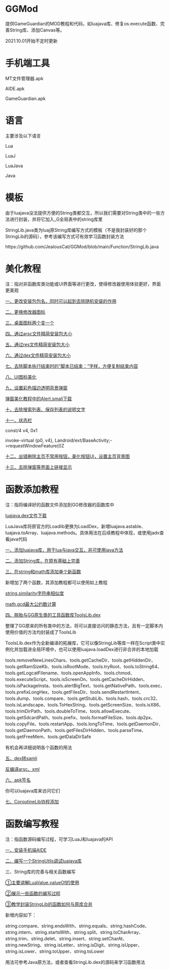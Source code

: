 # GGMod
提供GameGuardian的MOD教程和代码，如luajava库、修复os.execute函数、完善String库、添加Canvas等。

2021.10.01开始不定时更新

# 手机端工具
<p>MT文件管理器.apk</p>
<p>AIDE.apk</p>
<p>GameGuardian.apk</p>

# 语言
主要涉及以下语言
<p>Lua</p>
<p>LuaJ</p>
<p>LuaJava</p>
<p>Java</p>

# 模板
<p>由于luajava没法提供方便的String类都交互，所以我们需要对String类中的一些方法进行封装，并将它加入_G全局表中的string库里</p>
<p>StringLib.java类为luaj原String库编写方式的模板（不是我封装好的那个StringLib的源码），参考该编写方式可有效学习函数封装方法</p>
<p>https://github.com/JealousCat/GGMod/blob/main/Function/StringLib.java</p>

# 美化教程
注：指对非函数库类功能或UI界面等进行更改，使得修改器使用体验更好，界面更美观

<p><a href="https://alywp.net/35mDO4">一、更改安装包包名，同时可以起到去除随机安装的作用</a></p>
<p><a href="https://alywp.net/5bzBxRoW">二、更换修改器图标</a></p>
<p><a href="https://alywp.net/VYt9B">三、桌面图标两个变一个</a></p>
<p><a href="https://alywp.net/2i2gJg">四、通过arsc文件精简安装包大小</a></p>
<p><a href="https://alywp.net/3olKpw">五、通过res文件精简安装包大小</a></p>
<p><a href="https://alywp.net/46L2QB">六、通过dex文件精简安装包大小</a></p>
<p><a href="https://alywp.net/3FI6PT">七、去除脚本执行结束时的“脚本已结束：”字样，方便复制结束内容</a></p>
<p><a href="https://alywp.net/3mSuk5">八、UI图标美化</a></p>
<p><a href="https://alywp.net/6XmSy4">九、设置彩色描边透明背景弹窗</a></p>
<a href="https://github.com/JealousCat/GGMod/blob/main/beautify/Alert.smali">弹窗美化教程中的Alert.smali下载</a>
<p><a href="https://alywp.net/2EKe3V">十、去除搜索列表、保存列表的说明文字</a></p>
<p><a href="https://alywp.net/4BjGoS">十一、状态栏</a></p>
<p>const/4 v4, 0x1</p>
<p>invoke-virtual {p0, v4}, Landroid/ext/BaseActivity;->requestWindowFeature(I)Z</p>
<p><a href="https://alywp.net/4i8iUT">十二、出错删除主页不常用按钮，美化按钮UI，设置主页背景图</a></p>
<p><a href="https://alywp.net/2TLeyq">十三、去除弹窗等界面上链接显示</a></p>


# 函数添加教程
注：指将编译好的函数文件添加到GG修改器的函数库中
<p><a href="https://github.com/JealousCat/GGMod/blob/main/LuaJava/Luajava.dex">luajava.dex文件下载</a></p>
LuaJava库将原官方的Loadlib更换为LoadDex，新增luajava.astable、luajava.toArray、luajava.methods。具体用法在后续教程中体现，或使用jadx查看java代码
<p><a href="https://alywp.net/2KzA5a">一、添加luajava库，用于lua与java交互，并可使用java方法</a></p>
<p><a href="https://alywp.net/7I7PeA">二、添加String库，在原有基础上完善</a></p>
<p><a href="https://alywp.net/3uFJjb">三、在string和math库添加单个新函数</a></p>
新增加了两个函数，其添加教程都可以使用如上教程
<p><a href="https://github.com/JealousCat/GGMod/blob/main/Function/StringLib%24similarity.dex">string.similarity字符串相似度</a></p>
<p><a href="https://github.com/JealousCat/GGMod/blob/main/Function/MathLib%24gcd.dex">math.gcd最大公约数计算</a></p>
<p><a href="https://github.com/JealousCat/GGMod/blob/main/dex/ToolsLib.dex">四、脱胎与GG原生类的工具函数库ToolsLib.dex</a></p>
整理了GG原来的所有类中的方法，将可以直接访问的静态方法，且有一定脚本内使用价值的方法均封装成了ToolsLib
<p><a href="https://github.com/JealousCat/GGMod/blob/main/dex/ToolsLib.dex"></a>ToolsLib.dex作为全新编译的拓展库，它可以像StringLib等库一样在Script类中实例化并加载进全局环境中，也可以使用luajava.loadDex进行非合并的本地加载</p>
<p>tools.removeNewLinesChars、tools.getCacheDir、tools.getHiddenDir、tools.getRamSizeKb、tools.isRootMode、tools.tryRoot、tools.toString64、tools.getLogcatFilename、tools.openAppInfo、tools.chmod、tools.executeScript、tools.isScreenOn、tools.getCacheDirHidden、tools.isPackageInsta、tools.alertBigText、tools.getNativePath、tools.exec、tools.prefixLongHex、tools.getFilesDir、tools.sendRestartIntent、tools.dump、tools.compare、tools.getStubLib、tools.hash、tools.crc32、tools.isLandscape、tools.ToHexString、tools.getScreenSize、tools.isX86、tools.trimDirPath、tools.doubleToTime、tools.allowExecute、tools.getSdcardPath、tools.prefix、tools.formatFileSize、tools.dp2px、tools.copyFile、tools.restartApp、tools.longToTime、tools.getDaemonDir、tools.getDaemonPath、tools.getFilesDirHidden、tools.parseTime、tools.getFreeMem、tools.getDataDirSafe</p>
有机会再详细说明各个函数的用法

<p><a href="https://github.com/JealousCat/GGMod/blob/main/dex/SmaliManager.dex">五、dex转samli</a></p>
<p><a href="https://github.com/JealousCat/GGMod/blob/main/dex/res.dex">反编译arsc、xml</a></p>
<p><a href="https://github.com/JealousCat/GGMod/blob/main/dex/apksigner.dex">六、apk签名</a></p>
<p>你可以luajava库来访问它们</p>
<p><a href="https://alywp.net/1PsYLn">七、CoroutineLib协程添加</a></p>

# 函数编写教程
注：指函数源码编写过程，可学习LuaJ和luajava的API
<p><a href="https://alywp.net/19f22g">一、安装手机端AIDE</a></p>
<p><a href="https://alywp.net/6sngOO">二、编写一个StringUtils调试luajava库</a></p>
三、String库的完善与相关函数编写
<p><a href="https://alywp.net/4woqss">①主要讲解LuaValue.valueOf的使用</a></p>
<p><a href="https://alywp.net/6DceDH">②展示一些函数的编写过程</a></p>
<p><a href="https://alywp.net/7I7PeA">③教学封装StringLib的函数如何与原库合并</a></p>
新增内容如下：
<p></p>string.compare、string.endsWith、string.equals、string.hashCode、string.intern、string.startsWith、string.split、string.toCharArray、string.trim、string.delet、string.insert、string.setCharAt、string.newString、string.isLetter、string.isDigit、string.isUpper、string.isLower、string.toUpper、string.toLower<p></p>
用法可参考Java原方法，或者查看StringLib.dex的源码来学习函数用法



